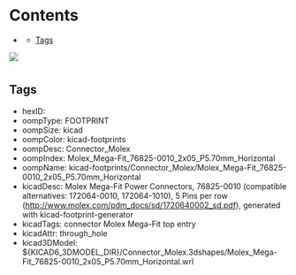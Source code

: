 



Contents
========

* [](#)
	* [Tags](#tags)
  
![][im]
# 

## Tags

- hexID: 
- oompType: FOOTPRINT
- oompSize: kicad
- oompColor: kicad-footprints
- oompDesc: Connector_Molex
- oompIndex: Molex_Mega-Fit_76825-0010_2x05_P5.70mm_Horizontal
- oompName: kicad-footprints/Connector_Molex/Molex_Mega-Fit_76825-0010_2x05_P5.70mm_Horizontal
- kicadDesc: Molex Mega-Fit Power Connectors, 76825-0010 (compatible alternatives: 172064-0010, 172064-1010), 5 Pins per row (http://www.molex.com/pdm_docs/sd/1720640002_sd.pdf), generated with kicad-footprint-generator
- kicadTags: connector Molex Mega-Fit top entry
- kicadAttr: through_hole
- kicad3DModel: ${KICAD6_3DMODEL_DIR}/Connector_Molex.3dshapes/Molex_Mega-Fit_76825-0010_2x05_P5.70mm_Horizontal.wrl



[im]: image.png
